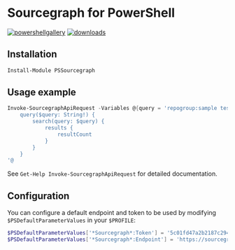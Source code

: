 
# Sourcegraph for PowerShell

[![powershellgallery](https://img.shields.io/powershellgallery/v/PSSourcegraph.svg)](https://www.powershellgallery.com/packages/PSSourcegraph)
[![downloads](https://img.shields.io/powershellgallery/dt/PSSourcegraph.svg?label=downloads)](https://www.powershellgallery.com/packages/PSSourcegraph)

## Installation

```powershell
Install-Module PSSourcegraph
```

## Usage example

```powershell
Invoke-SourcegraphApiRequest -Variables @{query = 'repogroup:sample test'} -Query @'
    query($query: String!) {
        search(query: $query) {
            results {
                resultCount
            }
        }
    }
'@
```

See `Get-Help Invoke-SourcegraphApiRequest` for detailed documentation.

## Configuration

You can configure a default endpoint and token to be used by modifying `$PSDefaultParameterValues` in your `$PROFILE`:

```powershell
$PSDefaultParameterValues['*Sourcegraph*:Token'] = '5c01fd47a2b2187c2947f8a2eb76b358f3ed0e26'
$PSDefaultParameterValues['*Sourcegraph*:Endpoint'] = 'https://sourcegraph.example.com'
```
